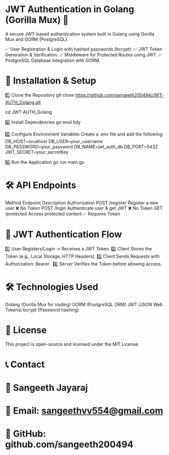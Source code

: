 # JWT Authentication in Golang (Gorilla Mux) 🔐
A secure JWT-based authentication system built in Golang using Gorilla Mux and GORM (PostgreSQL).

✅ User Registration & Login with hashed passwords (bcrypt).
✅ JWT Token Generation & Verification.
✅ Middleware for Protected Routes using JWT.
✅ PostgreSQL Database Integration with GORM.



# 📌 Installation & Setup
1️⃣ Clone the Repository
git clone https://github.com/sangeeth200494/JWT-AUTH_Golang.git

cd JWT-AUTH_Golang


2️⃣ Install Dependencies
go mod tidy


3️⃣ Configure Environment Variables
Create a .env file and add the following:
DB_HOST=localhost
DB_USER=your_username
DB_PASSWORD=your_password
DB_NAME=jwt_auth_db
DB_PORT=5432
JWT_SECRET=your_secretKey



4️⃣ Run the Application
go run main.go



# 🛠 API Endpoints
Method	Endpoint	Description	Authorization
POST	/register	   Register a new user	        ❌ No Token
POST	/login	     Authenticate user & get JWT 	❌ No Token
GET	  /protected	 Access protected content	    ✅ Requires Token



# 🔑 JWT Authentication Flow
1️⃣ User Registers/Login → Receives a JWT Token.
2️⃣ Client Stores the Token (e.g., Local Storage, HTTP Headers).
3️⃣ Client Sends Requests with Authorization: Bearer <token>.
4️⃣ Server Verifies the Token before allowing access.



# 🛠 Technologies Used
Golang (Gorilla Mux for routing)
GORM (PostgreSQL ORM)
JWT (JSON Web Tokens)
bcrypt (Password hashing)


# 📜 License
This project is open-source and licensed under the MIT License.


# 📞 Contact
# 👤 Sangeeth Jayaraj
# 📧 Email: sangeethvv554@gmail.com
# 🔗 GitHub: github.com/sangeeth200494


